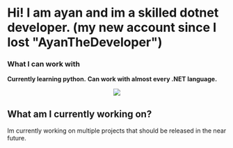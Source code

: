 # Hi! I am ayan and im a skilled dotnet developer. (my new account since I lost "AyanTheDeveloper")
### What I can work with
**Currently learning python.**
**Can work with almost every .NET language.** 

<p align="center">
  <a href="https://skillicons.dev">
    <img src="https://skillicons.dev/icons?i=py,cs,dotnet,java" />
  </a>
</p>

## What am I currently working on?
Im currently working on multiple projects that should be released in the near future.


